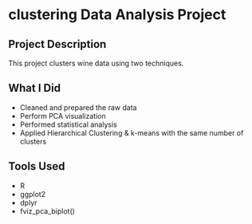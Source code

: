 
# clustering Data Analysis Project

## Project Description
This project clusters wine data using two techniques.

## What I Did
- Cleaned and prepared the raw data
- Perform PCA visualization 
- Performed statistical analysis
- Applied Hierarchical Clustering & k-means with the same number of clusters

## Tools Used
- R
- ggplot2
- dplyr
- fviz_pca_biplot()
